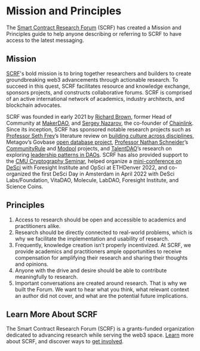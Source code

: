 # Mission and Principles
The [Smart Contract Research Forum](https://www.smartcontractresearch.org/) (SCRF) has created a Mission and Principles guide to help anyone describing or referring to SCRF to have access to the latest messaging. 

## Mission

[SCRF](https://www.smartcontractresearch.org)'s bold mission is to bring together researchers and builders to create groundbreaking web3 advancements through actionable research. To succeed in this quest, SCRF facilitates resource and knowledge exchange, sponsors projects, and constructs collaborative forums. SCRF is comprised of an active international network of academics, industry architects, and blockchain advocates.

SCRF was founded in early 2021 by [Richard Brown](https://www.linkedin.com/in/richardgbrown/), former Head of Community at [MakerDAO](https://makerdao.com/en/), and [Sergey Nazarov](https://www.linkedin.com/in/sergeydnazarov/), the co-founder of [Chainlink](https://chain.link/). Since its inception, SCRF has sponsored notable research projects such as [Professor Seth Frey](https://twitter.com/enfascination)’s literature review on [building culture across disciplines](https://www.smartcontractresearch.org/t/project-update-building-culture-in-decentralized-organizations-intentionally-and-systematically/1358), Metagov’s Govbase [open database project](https://www.smartcontractresearch.org/t/introducing-govbase-an-open-database-for-governance-models/924), [Professor Nathan Schneider](https://twitter.com/ntnsndr)’s [CommunityRule](https://www.smartcontractresearch.org/t/introducing-the-exit-to-community-collective/1246) and [Modpol](https://www.smartcontractresearch.org/t/modpol-is-a-self-governance-toolkit-for-communities-in-online-worlds/1195) projects, and [TalentDAO](https://twitter.com/talentDAO_)’s research on exploring [leadership patterns in DAOs](https://www.smartcontractresearch.org/t/proposal-leadership-in-decentralized-organizations-principles-and-practices/1293). SCRF has also provided support to the [CMU Cryptography Seminar](https://twitter.com/cmucrypto), helped organize a [mini-conference on DeSci](https://opscientia.notion.site/DeSci-EthDenver-21-c74fc532cccc4979b9cf7977b4ee17ea) with Foresight Institute and OpSci at ETHDenver 2022, and co-organized the first DeSci Day in Amsterdam in April 2022 with DeSci Labs/Foundation, VitaDAO, Molecule, LabDAO, Foresight Institute, and Science Coins. 
## Principles
1. Access to research should be open and accessible to academics and practitioners alike.
2. Research should be directly connected  to real-world problems, which is why we facilitate the implementation and usability of research. 
3. Frequently, knowledge creation isn’t properly incentivized. At SCRF, we provide academics and practitioners ample opportunities to receive compensation for amplifying their research and sharing their thoughts and opinions.
4. Anyone with the drive and desire should be able to contribute meaningfully to research. 
5. Important conversations are created around research. That is why we built the Forum. We want to hear what you think, what relevant context an author did not cover, and what are the potential future implications.
## Learn More About SCRF

The Smart Contract Research Forum (SCRF) is a grants-funded organization dedicated to advancing research while serving the web3 space. [Learn](https://github.com/smartcontractresearchforum/docs) more about SCRF, and discover ways to [get involved](https://github.com/smartcontractresearchforum/docs/blob/main/en/content_connecting_with_scrf.md).
